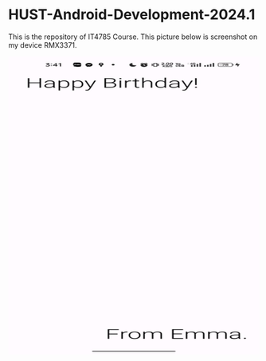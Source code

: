 # HUST-Android-Development-2024.1
This is the repository of IT4785 Course.
This picture below is screenshot on my device RMX3371.

<img src="Screenshot.jfif" alt="Mô tả hình ảnh" width="600" height="600">

